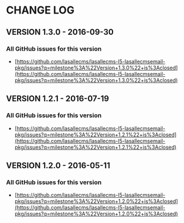 # CHANGE LOG

## VERSION 1.3.0 - 2016-09-30

### All GitHub issues for this version
* [https://github.com/lasallecms/lasallecms-l5-lasallecmsemail-pkg/issues?q=milestone%3A%22Version+1.3.0%22+is%3Aclosed](https://github.com/lasallecms/lasallecms-l5-lasallecmsemail-pkg/issues?q=milestone%3A%22Version+1.3.0%22+is%3Aclosed)

## VERSION 1.2.1 - 2016-07-19

### All GitHub issues for this version
* [https://github.com/lasallecms/lasallecms-l5-lasallecmsemail-pkg/issues?q=milestone%3A%22Version+1.2.1%22+is%3Aclosed](https://github.com/lasallecms/lasallecms-l5-lasallecmsemail-pkg/issues?q=milestone%3A%22Version+1.2.1%22+is%3Aclosed)

## VERSION 1.2.0 - 2016-05-11

### All GitHub issues for this version
* [https://github.com/lasallecms/lasallecms-l5-lasallecmsemail-pkg/issues?q=milestone%3A%22Version+1.2.0%22+is%3Aclosed](https://github.com/lasallecms/lasallecms-l5-lasallecmsemail-pkg/issues?q=milestone%3A%22Version+1.2.0%22+is%3Aclosed)







